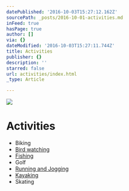 ```yaml
---
datePublished: '2016-10-03T15:27:12.162Z'
sourcePath: _posts/2016-10-01-activities.md
inFeed: true
hasPage: true
author: []
via: {}
dateModified: '2016-10-03T15:27:11.744Z'
title: Activities
publisher: {}
description: ''
starred: false
url: activities/index.html
_type: Article

---
```

![](https://the-grid-user-content.s3-us-west-2.amazonaws.com/0d43ed13-e854-471d-8b44-2c213feb013c.jpg)

# Activities

* Biking
* [Bird watching][0]
* [Fishing][1]
* Golf
* [Running and Jogging][2]
* [Kayaking][3]
* Skating

[0]: http://missiontexas.net/bird-watching/ "Bird Watching in Mission, Texas"
[1]: http://missiontexas.net/fishing/ "Fishing in Mission, Texas"
[2]: http://missiontexas.net/running-and-jogging/ "Running and Jogging in Mission, Texas"
[3]: http://missiontexas.net/kayaking/ "Kayaking in Mission, Texas"